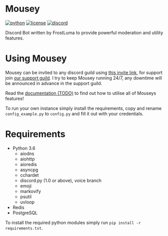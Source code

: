 # Mousey

[![python](https://img.shields.io/badge/python-3.6-blue.svg)](https://www.python.org/)
[![license](https://img.shields.io/badge/License-MIT-blue.svg)](https://github.com/FrostLuma/Mousey/blob/master/LICENSE)
[![discord](https://discordapp.com/api/guilds/288369367769677826/widget.png)](http://discord.gg/Bd7BuGh)

Discord Bot written by FrostLuma to provide powerful moderation and utility features.

# Using Mousey

Mousey can be invited to any discord guild using [this invite link](https://discordapp.com/oauth2/authorize?client_id=288369203046645761&scope=bot&permissions=500559095),
for support join [our support guild](http://discord.gg/u8dHda6).
I try to keep Mousey running 24/7,
any downtime will be announced in advance in the support guild.

Read the [documentation (TODO)](https://frostluma.github.io/Mousey/)
to find out how to utilise all of Mouseys features!

To run your own instance simply install the requirements,
copy and rename `config_example.py` to `config.py`
and fill it out with your credentials.

# Requirements

- Python 3.6
  - aiodns
  - aiohttp
  - aioredis
  - asyncpg
  - cchardet
  - discord.py (1.0 or above), voice branch
  - emoji
  - markovify
  - psutil
  - uvloop
- Redis
- PostgreSQL

To install the required python modules simply run `pip install -r requirements.txt`.
